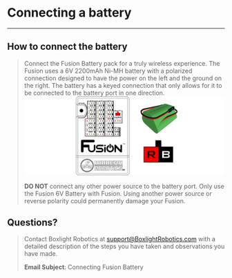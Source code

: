 # **Connecting a battery**
-----
## **How to connect the battery**
>Connect the Fusion Battery pack for a truly wireless experience. The Fusion uses a 6V 2200mAh Ni-MH battery with a polarized connection designed to have the power on the left and the ground on the right. The battery has a keyed connection that only allows for it to be connected to the battery port in one direction.
>![](img/Power/Battery.png)
>
>**DO NOT** connect any other power source to the battery port. Only use the Fusion 6V Battery with Fusion. Using another power source or reverse polarity could permanently damage your Fusion.

## **Questions?**
>Contact Boxlight Robotics at [support@BoxlightRobotics.com](mailto:support@BoxlightRobotics.com) with a detailed description of the steps you have taken and observations you have made.
>
>**Email Subject**: Connecting Fusion Battery